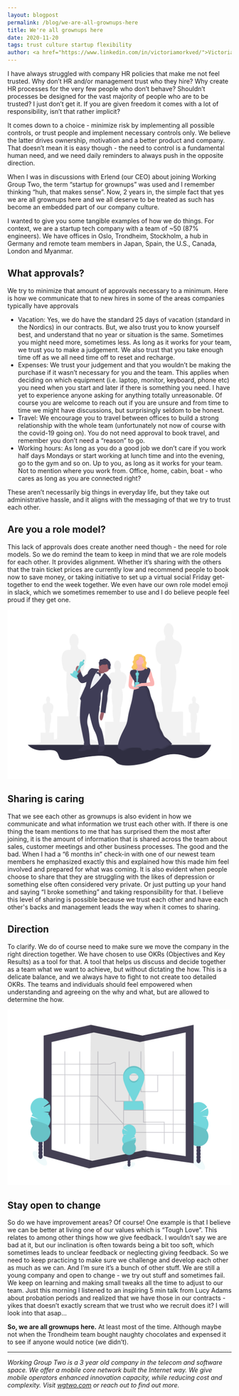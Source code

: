 ```yaml
---
layout: blogpost
permalink: /blog/we-are-all-grownups-here
title: We're all grownups here
date: 2020-11-20
tags: trust culture startup flexibility
author: <a href="https://www.linkedin.com/in/victoriamorkved/">Victoria Hicks Mørkved</a>, Head of People
---
```


I have always struggled with company HR policies that make me not feel trusted. Why don’t HR and/or management trust who they hire? Why create HR processes for the very few people who don’t behave? Shouldn’t processes be designed for the vast majority of people who are to be trusted? I just don’t get it. If you are given freedom it comes with a lot of responsibility, isn’t that rather implicit?

It comes down to a choice - minimize risk by implementing all possible controls, or trust people and implement necessary controls only. We believe the latter drives ownership, motivation and a better product and company. That doesn’t mean it is easy though - the need to control is a fundamental human need, and we need daily reminders to always push in the opposite direction.

When I was in discussions with Erlend (our CEO) about joining Working Group Two, the term “startup for grownups” was used and I remember thinking “huh, that makes sense”. Now, 2 years in, the simple fact that yes we are all grownups here and we all deserve to be treated as such has become an embedded part of our company culture.

I wanted to give you some tangible examples of how we do things. For context, we are a startup tech company with a team of ~50 (87% engineers). We have offices in Oslo, Trondheim, Stockholm, a hub in Germany and remote team members in Japan, Spain, the U.S., Canada, London and Myanmar.

## What approvals?

We try to minimize that amount of approvals necessary to a minimum. Here is how we communicate that to new hires in some of the areas companies typically have approvals
* Vacation: Yes, we do have the standard 25 days of vacation (standard in the Nordics) in our contracts. But, we also trust you to know yourself best, and understand that no year or situation is the same. Sometimes you might need more, sometimes less. As long as it works for your team, we trust you to make a judgement. We also trust that you take enough time off as we all need time off to reset and recharge.
* Expenses: We trust your judgement and that you wouldn’t be making the purchase if it wasn’t necessary for you and the team. This applies when deciding on which equipment (i.e. laptop, monitor, keyboard, phone etc) you need when you start and later if there is something you need. I have yet to experience anyone asking for anything totally unreasonable. Of course you are welcome to reach out if you are unsure and from time to time we might have discussions, but surprisingly seldom to be honest.
* Travel: We encourage you to travel between offices to build a strong relationship with the whole team (unfortunately not now of course with the covid-19 going on). You do not need approval to book travel, and remember you don’t need a “reason” to go.
* Working hours: As long as you do a good job we don’t care if you work half days Mondays or start working at lunch time and into the evening, go to the gym and so on. Up to you, as long as it works for your team. Not to mention where you work from. Office, home, cabin, boat - who cares as long as you are connected right?

These aren’t necessarily big things in everyday life, but they take out administrative hassle, and it aligns with the messaging of that we try to trust each other.

## Are you a role model?

<div class="blog-image-with-text">
<p>This lack of approvals does create another need though - the need for role models. So we do remind the team to keep in mind that we are role models for each other. It provides alignment. Whether it’s sharing with the others that the train ticket prices are currently low and recommend people to book now to save money, or taking initiative to set up a virtual social Friday get-together to end the week together. We even have our own role model emoji in slack, which we sometimes remember to use and I do believe people feel proud if they get one.</p>
<img src="/img/blog/we-are-all-grownups-here/awards.png" alt="Decorative illustration">
</div>

## Sharing is caring

That we see each other as grownups is also evident in how we communicate and what information we trust each other with. If there is one thing the team mentions to me that has surprised them the most after joining, it is the amount of information that is shared across the team about sales, customer meetings and other business processes. The good and the bad. When I had a “6 months in” check-in with one of our newest team members he emphasized exactly this and explained how this made him feel involved and prepared for what was coming. It is also evident when people choose to share that they are struggling with the likes of depression or something else often considered very private. Or just putting up your hand and saying “I broke something” and taking responsibility for that. I believe this level of sharing is possible because we trust each other and have each other's backs and management leads the way when it comes to sharing.

## Direction

<div class="blog-image-with-text">
<p>To clarify. We do of course need to make sure we move the company in the right direction together. We have chosen to use OKRs (Objectives and Key Results) as a tool for that. A tool that helps us discuss and decide together as a team what we want to achieve, but without dictating the how. This is a delicate balance, and we always have to fight to not create too detailed OKRs. The teams and individuals should feel empowered when understanding and agreeing on the why and what, but are allowed to determine the how.</p>
<img src="/img/blog/we-are-all-grownups-here/map.png" alt="Decorative illustration">
</div>


## Stay open to change

So do we have improvement areas? Of course! One example is that I believe we can be better at living one of our values which is “Tough Love”. This relates to among other things how we give feedback. I wouldn’t say we are bad at it, but our inclination is often towards being a bit too soft, which sometimes leads to unclear feedback or neglecting giving feedback. So we need to keep practicing to make sure we challenge and develop each other as much as we can. And I’m sure it’s a bunch of other stuff. We are still a young company and open to change - we try out stuff and sometimes fail. We keep on learning and making small tweaks all the time to adjust to our team. Just this morning I listened to an inspiring 5 min talk from Lucy Adams about probation periods and realized that we have those in our contracts -  yikes that doesn’t exactly scream that we trust who we recruit does it? I will look into that asap…

**So, we are all grownups here.** At least most of the time. Although maybe not when the Trondheim team bought naughty chocolates and expensed it to see if anyone would notice (we didn’t).

---

_Working Group Two is a <span id="company-age">3</span> year old company in the telecom and software space. We offer a mobile core network built the Internet way. We give mobile operators enhanced innovation capacity, while reducing cost and complexity. Visit [wgtwo.com](/) or reach out to find out more._

<script>document.getElementById("company-age").innerHTML = "~" + (new Date().getFullYear() - 2017);</script>
